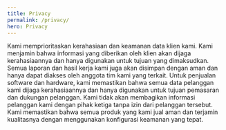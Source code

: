 ```yaml
---
title: Privacy
permalink: /privacy/
hero: Privacy
---
```


Kami memprioritaskan kerahasiaan dan keamanan data klien kami. Kami menjamin bahwa informasi yang diberikan oleh klien akan dijaga kerahasiaannya dan hanya digunakan untuk tujuan yang dimaksudkan. Semua laporan dan hasil kerja kami juga akan disimpan dengan aman dan hanya dapat diakses oleh anggota tim kami yang terkait. Untuk penjualan software dan hardware, kami memastikan bahwa semua data pelanggan kami dijaga kerahasiaannya dan hanya digunakan untuk tujuan pemasaran dan dukungan pelanggan. Kami tidak akan membagikan informasi pelanggan kami dengan pihak ketiga tanpa izin dari pelanggan tersebut. Kami memastikan bahwa semua produk yang kami jual aman dan terjamin kualitasnya dengan menggunakan konfigurasi keamanan yang tepat.
